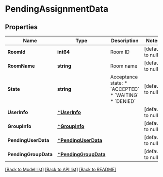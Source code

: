 # PendingAssignmentData

## Properties
Name | Type | Description | Notes
------------ | ------------- | ------------- | -------------
**RoomId** | **int64** | Room ID | [default to null]
**RoomName** | **string** | Room name | [default to null]
**State** | **string** | Acceptance state:  * &#x60;ACCEPTED&#x60;  * &#x60;WAITING&#x60;  * &#x60;DENIED&#x60; | [default to null]
**UserInfo** | [***UserInfo**](UserInfo.md) |  | [default to null]
**GroupInfo** | [***GroupInfo**](GroupInfo.md) |  | [default to null]
**PendingUserData** | [***PendingUserData**](PendingUserData.md) |  | [default to null]
**PendingGroupData** | [***PendingGroupData**](PendingGroupData.md) |  | [default to null]

[[Back to Model list]](../README.md#documentation-for-models) [[Back to API list]](../README.md#documentation-for-api-endpoints) [[Back to README]](../README.md)


